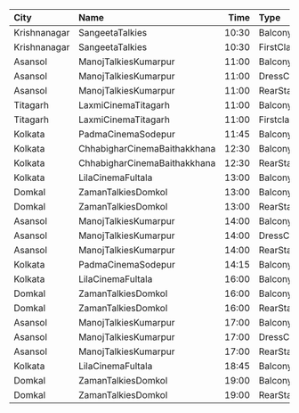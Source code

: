 | City         | Name                         |  Time | Type        | Price | Capacity | Booked |
| :----------- | :--------------------------- | ----: | :---------- | ----: | -------: | -----: |
| Krishnanagar | SangeetaTalkies              | 10:30 | Balcony     |   50₹ |      231 |    165 |
| Krishnanagar | SangeetaTalkies              | 10:30 | FirstClass  |   30₹ |      513 |    454 |
| Asansol      | ManojTalkiesKumarpur         | 11:00 | Balcony     |   60₹ |      483 |    411 |
| Asansol      | ManojTalkiesKumarpur         | 11:00 | DressCircle |   70₹ |      113 |     79 |
| Asansol      | ManojTalkiesKumarpur         | 11:00 | RearStall   |   40₹ |      693 |    584 |
| Titagarh     | LaxmiCinemaTitagarh          | 11:00 | Balcony     |   70₹ |       31 |      0 |
| Titagarh     | LaxmiCinemaTitagarh          | 11:00 | Firstclass  |   50₹ |       48 |      0 |
| Kolkata      | PadmaCinemaSodepur           | 11:45 | Balcony     |   70₹ |       38 |      0 |
| Kolkata      | ChhabigharCinemaBaithakkhana | 12:30 | Balcony     |   80₹ |      144 |    112 |
| Kolkata      | ChhabigharCinemaBaithakkhana | 12:30 | RearStall   |   60₹ |      502 |    281 |
| Kolkata      | LilaCinemaFultala            | 13:00 | Balcony     |   60₹ |       28 |      0 |
| Domkal       | ZamanTalkiesDomkol           | 13:00 | Balcony     |   60₹ |      160 |    140 |
| Domkal       | ZamanTalkiesDomkol           | 13:00 | RearStall   |   50₹ |      468 |    442 |
| Asansol      | ManojTalkiesKumarpur         | 14:00 | Balcony     |   60₹ |      483 |    411 |
| Asansol      | ManojTalkiesKumarpur         | 14:00 | DressCircle |   70₹ |      113 |     79 |
| Asansol      | ManojTalkiesKumarpur         | 14:00 | RearStall   |   40₹ |      693 |    584 |
| Kolkata      | PadmaCinemaSodepur           | 14:15 | Balcony     |   70₹ |       38 |      0 |
| Kolkata      | LilaCinemaFultala            | 16:00 | Balcony     |   60₹ |       28 |      0 |
| Domkal       | ZamanTalkiesDomkol           | 16:00 | Balcony     |   60₹ |      160 |    140 |
| Domkal       | ZamanTalkiesDomkol           | 16:00 | RearStall   |   50₹ |      468 |    442 |
| Asansol      | ManojTalkiesKumarpur         | 17:00 | Balcony     |   60₹ |      483 |    411 |
| Asansol      | ManojTalkiesKumarpur         | 17:00 | DressCircle |   70₹ |      113 |     79 |
| Asansol      | ManojTalkiesKumarpur         | 17:00 | RearStall   |   40₹ |      693 |    584 |
| Kolkata      | LilaCinemaFultala            | 18:45 | Balcony     |   60₹ |       28 |      0 |
| Domkal       | ZamanTalkiesDomkol           | 19:00 | Balcony     |   60₹ |      160 |    140 |
| Domkal       | ZamanTalkiesDomkol           | 19:00 | RearStall   |   50₹ |      468 |    442 |